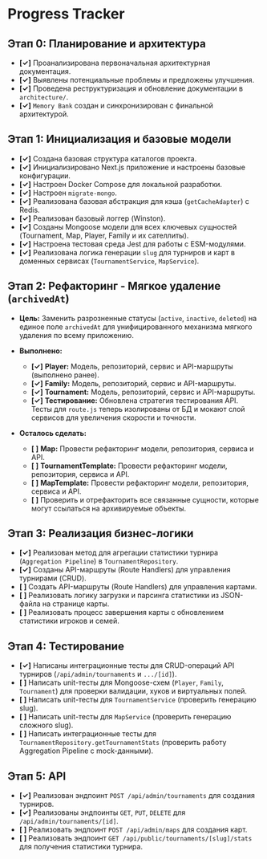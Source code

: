 # Progress Tracker

## Этап 0: Планирование и архитектура

- **[✓]** Проанализирована первоначальная архитектурная документация.
- **[✓]** Выявлены потенциальные проблемы и предложены улучшения.
- **[✓]** Проведена реструктуризация и обновление документации в `architecture/`.
- **[✓]** `Memory Bank` создан и синхронизирован с финальной архитектурой.

## Этап 1: Инициализация и базовые модели

- **[✓]** Создана базовая структура каталогов проекта.
- **[✓]** Инициализировано Next.js приложение и настроены базовые конфигурации.
- **[✓]** Настроен Docker Compose для локальной разработки.
- **[✓]** Настроен `migrate-mongo`.
- **[✓]** Реализована базовая абстракция для кэша (`getCacheAdapter`) с Redis.
- **[✓]** Реализован базовый логгер (Winston).
- **[✓]** Созданы Mongoose модели для всех ключевых сущностей (Tournament, Map, Player, Family и их сателлиты).
- **[✓]** Настроена тестовая среда Jest для работы с ESM-модулями.
- **[✓]** Реализована логика генерации `slug` для турниров и карт в доменных сервисах (`TournamentService`, `MapService`).

## Этап 2: Рефакторинг - Мягкое удаление (`archivedAt`)

- **Цель:** Заменить разрозненные статусы (`active`, `inactive`, `deleted`) на единое поле `archivedAt` для унифицированного механизма мягкого удаления по всему приложению.

- **Выполнено:**
  - **[✓]** **Player:** Модель, репозиторий, сервис и API-маршруты (выполнено ранее).
  - **[✓]** **Family:** Модель, репозиторий, сервис и API-маршруты.
  - **[✓]** **Tournament:** Модель, репозиторий, сервис и API-маршруты.
  - **[✓]** **Тестирование:** Обновлена стратегия тестирования API. Тесты для `route.js` теперь изолированы от БД и мокают слой сервисов для увеличения скорости и точности.

- **Осталось сделать:**
  - **[ ]** **Map:** Провести рефакторинг модели, репозитория, сервиса и API.
  - **[ ]** **TournamentTemplate:** Провести рефакторинг модели, репозитория, сервиса и API.
  - **[ ]** **MapTemplate:** Провести рефакторинг модели, репозитория, сервиса и API.
  - **[ ]** Проверить и отрефакторить все связанные сущности, которые могут ссылаться на архивируемые объекты.

## Этап 3: Реализация бизнес-логики

- **[✓]** Реализован метод для агрегации статистики турнира (`Aggregation Pipeline`) в `TournamentRepository`.
- **[✓]** Созданы API-маршруты (Route Handlers) для управления турнирами (CRUD).
- **[ ]** Создать API-маршруты (Route Handlers) для управления картами.
- **[ ]** Реализовать логику загрузки и парсинга статистики из JSON-файла на странице карты.
- **[ ]** Реализовать процесс завершения карты с обновлением статистики игроков и семей.

## Этап 4: Тестирование

- **[✓]** Написаны интеграционные тесты для CRUD-операций API турниров (`/api/admin/tournaments` и `.../[id]`).
- **[ ]** Написать unit-тесты для Mongoose-схем (`Player`, `Family`, `Tournament`) для проверки валидации, хуков и виртуальных полей.
- **[ ]** Написать unit-тесты для `TournamentService` (проверить генерацию slug).
- **[ ]** Написать unit-тесты для `MapService` (проверить генерацию сложного slug).
- **[ ]** Написать интеграционные тесты для `TournamentRepository.getTournamentStats` (проверить работу Aggregation Pipeline с mock-данными).

## Этап 5: API

- **[✓]** Реализован эндпоинт `POST /api/admin/tournaments` для создания турниров.
- **[✓]** Реализованы эндпоинты `GET`, `PUT`, `DELETE` для `/api/admin/tournaments/[id]`.
- **[ ]** Реализовать эндпоинт `POST /api/admin/maps` для создания карт.
- **[ ]** Реализовать эндпоинт `GET /api/public/tournaments/[slug]/stats` для получения статистики турнира. 
